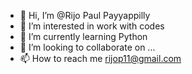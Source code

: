 - 👋 Hi, I’m @Rijo Paul Payyappilly
- 👀 I’m interested in work with codes
- 🌱 I’m currently learning Python
- 💞️ I’m looking to collaborate on ...
- 📫 How to reach me rijop11@gmail.com

<!---
RijoPayyappilly/RijoPayyappilly is a ✨ special ✨ repository because its `README.md` (this file) appears on your GitHub profile.
You can click the Preview link to take a look at your changes.
--->
